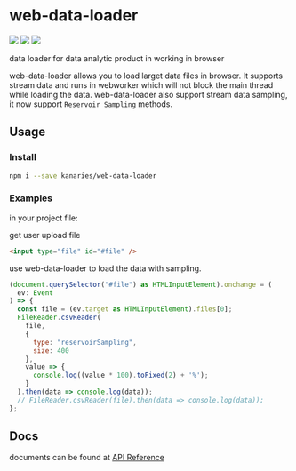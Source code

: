 # web-data-loader
![](https://img.shields.io/github/license/kanaries/web-data-loader?color=%23FF7575)
![](https://img.shields.io/npm/v/@kanaries/web-data-loader?color=5BE7C6)
![](https://travis-ci.com/Kanaries/web-data-loader.svg?branch=master)

data loader for data analytic product in working in browser

web-data-loader allows you to load larget data files in browser. It supports stream data and runs in webworker which will not block the main thread while loading the data. web-data-loader also support stream data sampling, it now support `Reservoir Sampling` methods.

## Usage

### Install
```bash
npm i --save kanaries/web-data-loader
```

### Examples
in your project file:

get user upload file
```html
<input type="file" id="#file" />
```

use web-data-loader to load the data with sampling.
```js
(document.querySelector("#file") as HTMLInputElement).onchange = (
  ev: Event
) => {
  const file = (ev.target as HTMLInputElement).files[0];
  FileReader.csvReader(
    file,
    {
      type: "reservoirSampling",
      size: 400
    },
    value => {
      console.log((value * 100).toFixed(2) + '%');
    }
  ).then(data => console.log(data));
  // FileReader.csvReader(file).then(data => console.log(data));
};

```

## Docs
documents can be found at [API Reference](https://kanaries.github.io/web-data-loader/)
